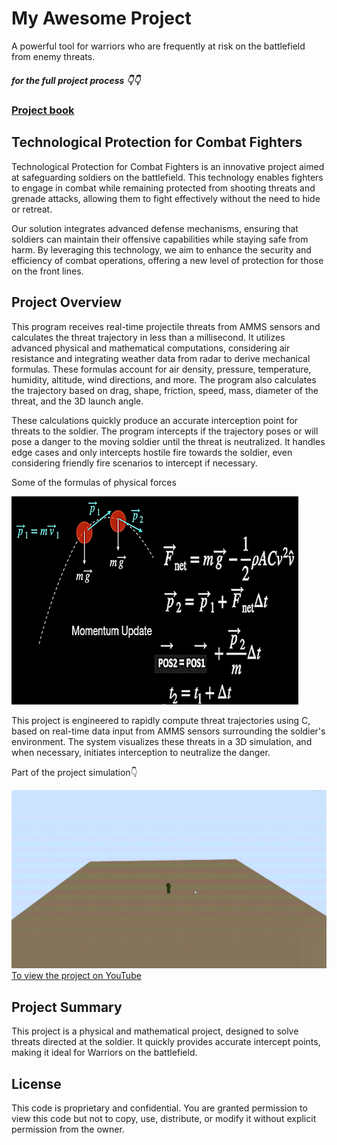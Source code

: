 # My Awesome Project

A powerful tool for warriors who are frequently at risk on the battlefield from enemy threats.
##### for the full project process 👇👇

### [Project book](https://drive.google.com/file/d/1q0O257fhMMjlEKydk6M4gX1ZXdwJTvoX/view?usp=sharing)


## Technological Protection for Combat Fighters
Technological Protection for Combat Fighters is an innovative project aimed at safeguarding soldiers on the battlefield. This technology enables fighters to engage in combat while remaining protected from shooting threats and grenade attacks, allowing them to fight effectively without the need to hide or retreat.

Our solution integrates advanced defense mechanisms, ensuring that soldiers can maintain their offensive capabilities while staying safe from harm. By leveraging this technology, we aim to enhance the security and efficiency of combat operations, offering a new level of protection for those on the front lines.



## Project Overview
This program receives real-time projectile threats from AMMS sensors and calculates the threat trajectory in less than a millisecond. It utilizes advanced physical and mathematical computations, considering air resistance and integrating weather data from radar to derive mechanical formulas. These formulas account for air density, pressure, temperature, humidity, altitude, wind directions, and more. The program also calculates the trajectory based on drag, shape, friction, speed, mass, diameter of the threat, and the 3D launch angle.

These calculations quickly produce an accurate interception point for threats to the soldier. The program intercepts if the trajectory poses or will pose a danger to the moving soldier until the threat is neutralized. It handles edge cases and only intercepts hostile fire towards the soldier, even considering friendly fire scenarios to intercept if necessary.

Some of the formulas of physical forces

 ![simulation](Physics.png)


This project is engineered to rapidly compute threat trajectories using C, based on real-time data input from AMMS sensors surrounding the soldier's environment. The system visualizes these threats in a 3D simulation, and when necessary, initiates interception to neutralize the danger.

Part of the project simulation👇

 ![simulation](simulation.gif)
  [To view the project on YouTube](https://youtu.be/G6wFsjV6aeM)

##  Project Summary
This project is a physical and mathematical project, designed to solve threats directed at the soldier. It quickly provides accurate intercept points, making it ideal for Warriors on the battlefield.

## License
This code is proprietary and confidential. You are granted permission to view this code but not to copy, use, distribute, or modify it without explicit permission from the owner.
